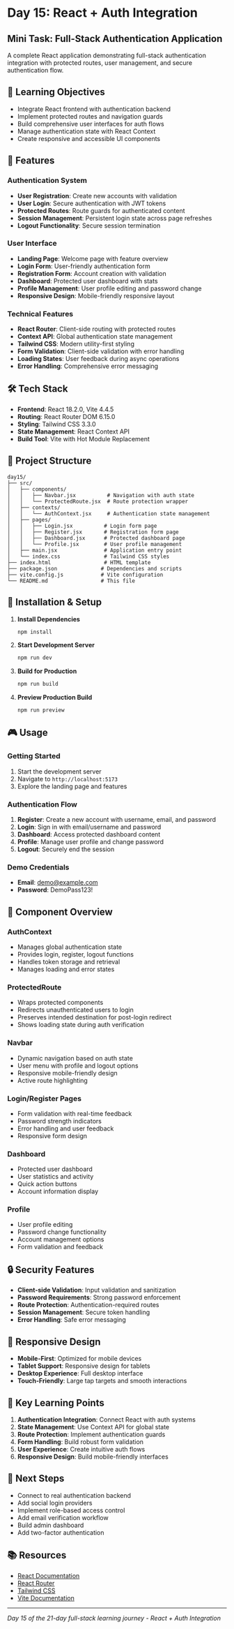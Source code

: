 # Day 15: React + Auth Integration

## Mini Task: Full-Stack Authentication Application

A complete React application demonstrating full-stack authentication integration with protected routes, user management, and secure authentication flow.

## 🎯 Learning Objectives

- Integrate React frontend with authentication backend
- Implement protected routes and navigation guards
- Build comprehensive user interfaces for auth flows
- Manage authentication state with React Context
- Create responsive and accessible UI components

## 🚀 Features 

### Authentication System
- **User Registration**: Create new accounts with validation
- **User Login**: Secure authentication with JWT tokens
- **Protected Routes**: Route guards for authenticated content
- **Session Management**: Persistent login state across page refreshes
- **Logout Functionality**: Secure session termination

### User Interface
- **Landing Page**: Welcome page with feature overview
- **Login Form**: User-friendly authentication form
- **Registration Form**: Account creation with validation
- **Dashboard**: Protected user dashboard with stats
- **Profile Management**: User profile editing and password change
- **Responsive Design**: Mobile-friendly responsive layout

### Technical Features
- **React Router**: Client-side routing with protected routes
- **Context API**: Global authentication state management
- **Tailwind CSS**: Modern utility-first styling
- **Form Validation**: Client-side validation with error handling
- **Loading States**: User feedback during async operations
- **Error Handling**: Comprehensive error messaging

## 🛠️ Tech Stack

- **Frontend**: React 18.2.0, Vite 4.4.5
- **Routing**: React Router DOM 6.15.0
- **Styling**: Tailwind CSS 3.3.0
- **State Management**: React Context API
- **Build Tool**: Vite with Hot Module Replacement

## 📁 Project Structure

```
day15/
├── src/
│   ├── components/
│   │   ├── Navbar.jsx          # Navigation with auth state
│   │   └── ProtectedRoute.jsx  # Route protection wrapper
│   ├── contexts/
│   │   └── AuthContext.jsx     # Authentication state management
│   ├── pages/
│   │   ├── Login.jsx          # Login form page
│   │   ├── Register.jsx       # Registration form page
│   │   ├── Dashboard.jsx      # Protected dashboard page
│   │   └── Profile.jsx        # User profile management
│   ├── main.jsx               # Application entry point
│   └── index.css              # Tailwind CSS styles
├── index.html                 # HTML template
├── package.json              # Dependencies and scripts
├── vite.config.js            # Vite configuration
└── README.md                 # This file
```

## 🔧 Installation & Setup

1. **Install Dependencies**
   ```bash
   npm install
   ```

2. **Start Development Server**
   ```bash
   npm run dev
   ```

3. **Build for Production**
   ```bash
   npm run build
   ```

4. **Preview Production Build**
   ```bash
   npm run preview
   ```

## 🎮 Usage

### Getting Started
1. Start the development server
2. Navigate to `http://localhost:5173`
3. Explore the landing page and features

### Authentication Flow
1. **Register**: Create a new account with username, email, and password
2. **Login**: Sign in with email/username and password
3. **Dashboard**: Access protected dashboard content
4. **Profile**: Manage user profile and change password
5. **Logout**: Securely end the session

### Demo Credentials
- **Email**: demo@example.com
- **Password**: DemoPass123!

## 🎨 Component Overview

### AuthContext
- Manages global authentication state
- Provides login, register, logout functions
- Handles token storage and retrieval
- Manages loading and error states

### ProtectedRoute
- Wraps protected components
- Redirects unauthenticated users to login
- Preserves intended destination for post-login redirect
- Shows loading state during auth verification

### Navbar
- Dynamic navigation based on auth state
- User menu with profile and logout options
- Responsive mobile-friendly design
- Active route highlighting

### Login/Register Pages
- Form validation with real-time feedback
- Password strength indicators
- Error handling and user feedback
- Responsive form design

### Dashboard
- Protected user dashboard
- User statistics and activity
- Quick action buttons
- Account information display

### Profile
- User profile editing
- Password change functionality
- Account management options
- Form validation and feedback

## 🔒 Security Features

- **Client-side Validation**: Input validation and sanitization
- **Password Requirements**: Strong password enforcement
- **Route Protection**: Authentication-required routes
- **Session Management**: Secure token handling
- **Error Handling**: Safe error messaging

## 📱 Responsive Design

- **Mobile-First**: Optimized for mobile devices
- **Tablet Support**: Responsive design for tablets
- **Desktop Experience**: Full desktop interface
- **Touch-Friendly**: Large tap targets and smooth interactions

## 🎯 Key Learning Points

1. **Authentication Integration**: Connect React with auth systems
2. **State Management**: Use Context API for global state
3. **Route Protection**: Implement authentication guards
4. **Form Handling**: Build robust form validation
5. **User Experience**: Create intuitive auth flows
6. **Responsive Design**: Build mobile-friendly interfaces

## 🚀 Next Steps

- Connect to real authentication backend
- Add social login providers
- Implement role-based access control
- Add email verification workflow
- Build admin dashboard
- Add two-factor authentication

## 📚 Resources

- [React Documentation](https://react.dev/)
- [React Router](https://reactrouter.com/)
- [Tailwind CSS](https://tailwindcss.com/)
- [Vite Documentation](https://vitejs.dev/)

---

*Day 15 of the 21-day full-stack learning journey - React + Auth Integration*